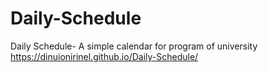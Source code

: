 # Daily-Schedule
Daily Schedule- A simple calendar for program of university
https://dinuionirinel.github.io/Daily-Schedule/
